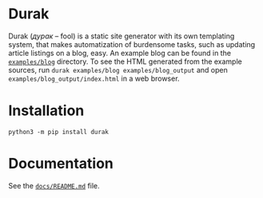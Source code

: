 # Durak
Durak (*дурак* – fool) is a static site generator with its own templating system, that makes
automatization of burdensome tasks, such as updating article listings on a blog, easy.
An example blog can be found in the [`examples/blog`](examples/blog/) directory. To see the
HTML generated from the example sources, run `durak examples/blog examples/blog_output` and open
`examples/blog_output/index.html` in a web browser.

# Installation
```
python3 -m pip install durak
```

# Documentation
See the [`docs/README.md`](docs/README.md) file.
